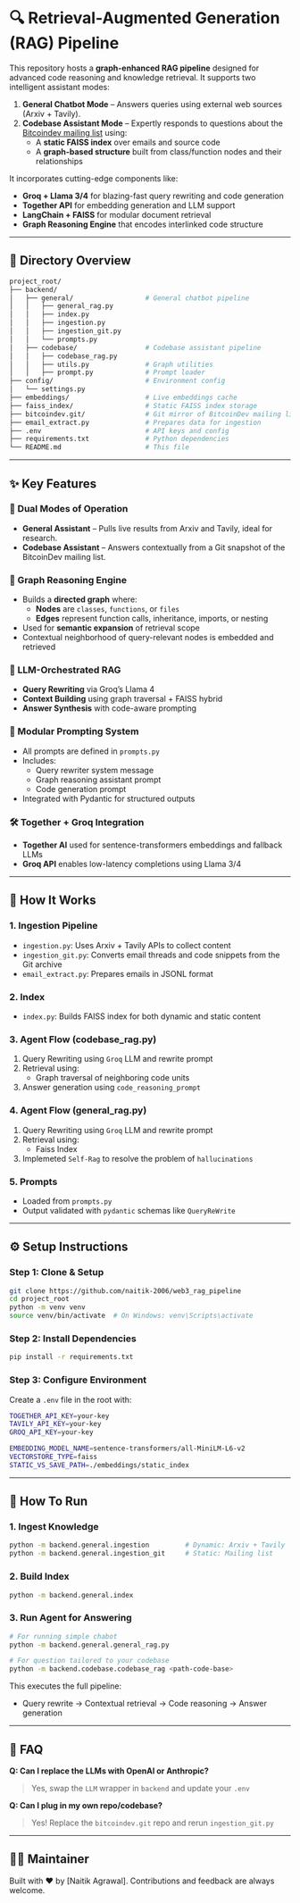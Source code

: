 # 🔍 Retrieval-Augmented Generation (RAG) Pipeline

This repository hosts a **graph-enhanced RAG pipeline** designed for advanced code reasoning and knowledge retrieval. It supports two intelligent assistant modes:

1. **General Chatbot Mode** – Answers queries using external web sources (Arxiv + Tavily).
2. **Codebase Assistant Mode** – Expertly responds to questions about the [Bitcoindev mailing list](https://github.com/bitcoin/bitcoin-dev) using:
   - A **static FAISS index** over emails and source code
   - A **graph-based structure** built from class/function nodes and their relationships

It incorporates cutting-edge components like:
- **Groq + Llama 3/4** for blazing-fast query rewriting and code generation
- **Together API** for embedding generation and LLM support
- **LangChain + FAISS** for modular document retrieval
- **Graph Reasoning Engine** that encodes interlinked code structure

---

## 📁 Directory Overview

```bash
project_root/
├── backend/
│   ├── general/                  # General chatbot pipeline
│   │   ├── general_rag.py
│   │   ├── index.py
│   │   ├── ingestion.py
│   │   ├── ingestion_git.py
│   │   └── prompts.py
│   ├── codebase/                 # Codebase assistant pipeline
│   │   ├── codebase_rag.py
│   │   ├── utils.py              # Graph utilities
│   │   ├── prompt.py             # Prompt loader
├── config/                       # Environment config
│   └── settings.py
├── embeddings/                   # Live embeddings cache
├── faiss_index/                  # Static FAISS index storage
├── bitcoindev.git/               # Git mirror of BitcoinDev mailing list
├── email_extract.py              # Prepares data for ingestion
├── .env                          # API keys and config
├── requirements.txt              # Python dependencies
└── README.md                     # This file
```

---

## ✨ Key Features

### 🚦 Dual Modes of Operation
- **General Assistant** – Pulls live results from Arxiv and Tavily, ideal for research.
- **Codebase Assistant** – Answers contextually from a Git snapshot of the BitcoinDev mailing list.

### 🧭 Graph Reasoning Engine
- Builds a **directed graph** where:
  - **Nodes** are `classes`, `functions`, or `files`
  - **Edges** represent function calls, inheritance, imports, or nesting
- Used for **semantic expansion** of retrieval scope
- Contextual neighborhood of query-relevant nodes is embedded and retrieved

### 🧠 LLM-Orchestrated RAG
- **Query Rewriting** via Groq’s Llama 4
- **Context Building** using graph traversal + FAISS hybrid
- **Answer Synthesis** with code-aware prompting

### 🧾 Modular Prompting System
- All prompts are defined in `prompts.py`
- Includes:
  - Query rewriter system message
  - Graph reasoning assistant prompt
  - Code generation prompt
- Integrated with Pydantic for structured outputs

### 🛠 Together + Groq Integration
- **Together AI** used for sentence-transformers embeddings and fallback LLMs
- **Groq API** enables low-latency completions using Llama 3/4

---

## 🧠 How It Works

### 1. Ingestion Pipeline
- `ingestion.py`: Uses Arxiv + Tavily APIs to collect content
- `ingestion_git.py`: Converts email threads and code snippets from the Git archive
- `email_extract.py`: Prepares emails in JSONL format

### 2. Index
- `index.py`: Builds FAISS index for both dynamic and static content

### 3. Agent Flow (codebase_rag.py)
1. Query Rewriting using `Groq` LLM and rewrite prompt
2. Retrieval using:
   - Graph traversal of neighboring code units
3. Answer generation using `code_reasoning_prompt`
  
### 4. Agent Flow (general_rag.py)
1. Query Rewriting using `Groq` LLM and rewrite prompt
2. Retrieval using:
   - Faiss Index
3. Implemeted `Self-Rag` to resolve the problem of `hallucinations`

### 5. Prompts
- Loaded from `prompts.py`
- Output validated with `pydantic` schemas like `QueryReWrite`

---

## ⚙️ Setup Instructions

### Step 1: Clone & Setup
```bash
git clone https://github.com/naitik-2006/web3_rag_pipeline
cd project_root
python -m venv venv
source venv/bin/activate  # On Windows: venv\Scripts\activate
```

### Step 2: Install Dependencies
```bash
pip install -r requirements.txt
```

### Step 3: Configure Environment
Create a `.env` file in the root with:
```bash
TOGETHER_API_KEY=your-key
TAVILY_API_KEY=your-key
GROQ_API_KEY=your-key

EMBEDDING_MODEL_NAME=sentence-transformers/all-MiniLM-L6-v2
VECTORSTORE_TYPE=faiss
STATIC_VS_SAVE_PATH=./embeddings/static_index
```

---

## 🚀 How To Run

### 1. Ingest Knowledge
```bash
python -m backend.general.ingestion         # Dynamic: Arxiv + Tavily
python -m backend.general.ingestion_git     # Static: Mailing list
```

### 2. Build Index
```bash
python -m backend.general.index
```

### 3. Run Agent for Answering
```bash
# For running simple chabot
python -m backend.general.general_rag.py

# For question tailored to your codebase
python -m backend.codebase.codebase_rag <path-code-base>
```

This executes the full pipeline:
- Query rewrite → Contextual retrieval → Code reasoning → Answer generation

---

## 🙋 FAQ

**Q: Can I replace the LLMs with OpenAI or Anthropic?**
> Yes, swap the `LLM` wrapper in `backend` and update your `.env`

**Q: Can I plug in my own repo/codebase?**
> Yes! Replace the `bitcoindev.git` repo and rerun `ingestion_git.py`

---

## 🧑‍💻 Maintainer
Built with ❤️ by [Naitik Agrawal]. Contributions and feedback are always welcome.
